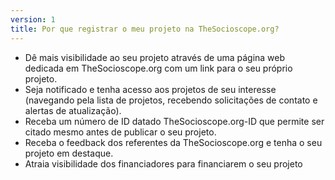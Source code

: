 ```yaml
---
version: 1
title: Por que registrar o meu projeto na TheSocioscope.org?
---
```


- Dê mais visibilidade ao seu projeto através de uma página web dedicada em TheSocioscope.org com um link para o seu próprio projeto.
- Seja notificado e tenha acesso aos projetos de seu interesse (navegando pela lista de projetos, recebendo solicitações de contato e alertas de atualização).
- Receba um número de ID datado TheSocioscope.org-ID que permite ser citado mesmo antes de publicar o seu projeto.
- Receba o feedback dos referentes da TheSocioscope.org e tenha o seu projeto em destaque.
- Atraia visibilidade dos financiadores para financiarem o seu projeto
